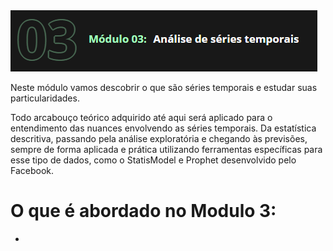 <img src="./imagens/modulo3.png">

Neste módulo vamos descobrir o que são séries temporais e estudar suas particularidades.

Todo arcabouço teórico adquirido até aqui será aplicado para o entendimento das nuances envolvendo as séries temporais. Da estatística descritiva, passando pela análise exploratória e chegando às previsões, sempre de forma aplicada e prática utilizando ferramentas específicas para esse tipo de dados, como o StatisModel e Prophet desenvolvido pelo Facebook.

# O que é abordado no Modulo 3:
* 